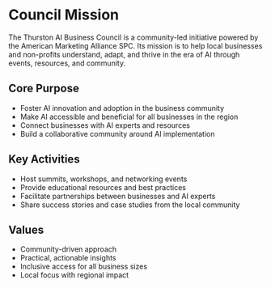 # Council Mission

The Thurston AI Business Council is a community-led initiative powered by the American Marketing Alliance SPC. Its mission is to help local businesses and non-profits understand, adapt, and thrive in the era of AI through events, resources, and community.

## Core Purpose
- Foster AI innovation and adoption in the business community
- Make AI accessible and beneficial for all businesses in the region
- Connect businesses with AI experts and resources
- Build a collaborative community around AI implementation

## Key Activities
- Host summits, workshops, and networking events
- Provide educational resources and best practices
- Facilitate partnerships between businesses and AI experts
- Share success stories and case studies from the local community

## Values
- Community-driven approach
- Practical, actionable insights
- Inclusive access for all business sizes
- Local focus with regional impact